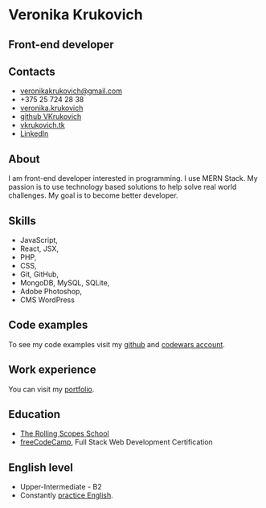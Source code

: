 
# Veronika Krukovich

## Front-end developer

## Contacts

* <veronikakrukovich@gmail.com>
* +375 25 724 28 38
* <a href="skype:veronika.krukovich?chat">veronika.krukovich</a>
* <a href="http://github.com/VKrukovich">github VKrukovich</a>
* <a href="http://vkrukovich.tk/">vkrukovich.tk</a>
* <a href="linkedin.com/in/veronikakrukovich">LinkedIn</a>

## About

I am front-end developer interested in programming. I use MERN Stack. My passion is to use technology based solutions to help solve real world challenges. My goal is to become better developer.  

## Skills

* JavaScript, 
* React, JSX, 
* PHP, 
* CSS, 
* Git, GitHub, 
* MongoDB, MySQL, SQLite, 
* Adobe Photoshop, 
* CMS WordPress 

## Code examples

To see my code examples visit my [github](https://github.com/VKrukovich) and [codewars account](https://www.codewars.com/users/VKrukovich/).

## Work experience

You can visit my [portfolio](http://vkrukovich.tk/).

## Education

* [The Rolling Scopes School](https://rs.school/) 
* [freeCodeCamp](https://www.freecodecamp.org/), Full Stack Web Development Certification

## English level

* Upper-Intermediate - B2 
* Constantly [practice English](https://www.duolingo.com/VKrukovich).